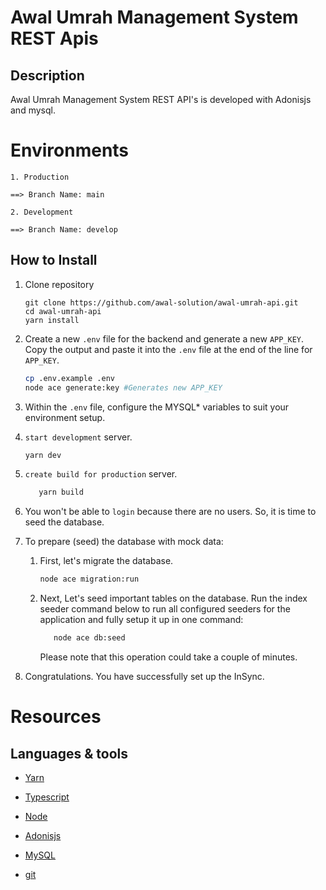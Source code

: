 # Awal Umrah Management System REST Apis

## Description

Awal Umrah Management System REST API's is developed with Adonisjs and mysql.

# Environments

```
1. Production

==> Branch Name: main

2. Development

==> Branch Name: develop
```

## How to Install

1. Clone repository

   ```
   git clone https://github.com/awal-solution/awal-umrah-api.git
   cd awal-umrah-api
   yarn install
   ```

2. Create a new `.env` file for the backend and generate a new `APP_KEY`. Copy the output and paste it into the `.env` file at the end of the line for `APP_KEY`.
   ```bash
   cp .env.example .env
   node ace generate:key #Generates new APP_KEY
   ```
3. Within the `.env` file, configure the MYSQL\* variables to suit your environment setup.

4. `start development` server.

   ```bash
   yarn dev
   ```

5. `create build for production` server.

   ```bash
      yarn build
   ```

6. You won't be able to `login` because there are no users. So, it is time to seed the database.

7. To prepare (seed) the database with mock data:

   1. First, let's migrate the database.

      ```bash
      node ace migration:run
      ```

   2. Next, Let's seed important tables on the database. Run the index seeder command below to run all configured seeders for the application and fully setup it up in one command:

      ```bash
         node ace db:seed
      ```

      Please note that this operation could take a couple of minutes.
8. Congratulations. You have successfully set up the InSync.

# Resources

## Languages & tools

- [Yarn](https://yarnpkg.com/)

- [Typescript](https://www.typescriptlang.org/)

- [Node](http://nodejs.org/)

- [Adonisjs](https://adonisjs.com/)

- [MySQL](https://www.mysql.com/)

- [git](https://git-scm.com/)

